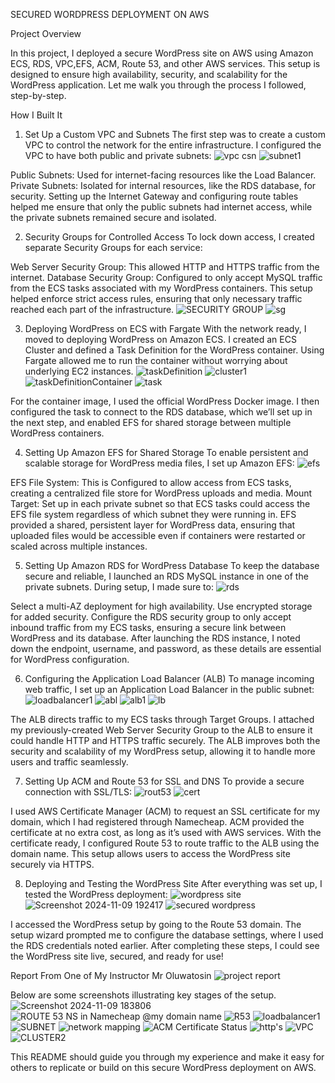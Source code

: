 SECURED WORDPRESS DEPLOYMENT ON AWS

Project Overview

In this project, I deployed a secure WordPress site on AWS using Amazon ECS, RDS, VPC,EFS, ACM, Route 53, and other AWS services. 
This setup is designed to ensure high availability, security, and scalability for the WordPress application. 
Let me walk you through the process I followed, step-by-step.

How I Built It

1. Set Up a Custom VPC and Subnets
The first step was to create a custom VPC to control the network for the entire infrastructure.
I configured the VPC to have both public and private subnets:
![vpc csn](https://github.com/user-attachments/assets/edb8edbd-f38d-47c8-80a8-2fe6da4c7491)
![subnet1](https://github.com/user-attachments/assets/48059c67-76f0-49ad-a240-6abc60d219b5)

Public Subnets: Used for internet-facing resources like the Load Balancer.
Private Subnets: Isolated for internal resources, like the RDS database, for security.
Setting up the Internet Gateway and configuring route tables helped me ensure that only the public subnets had internet access,
while the private subnets remained secure and isolated.



2. Security Groups for Controlled Access
To lock down access, I created separate Security Groups for each service:

Web Server Security Group: This allowed HTTP and HTTPS traffic from the internet.
Database Security Group: Configured to only accept MySQL traffic from the ECS tasks associated with my WordPress containers.
This setup helped enforce strict access rules, ensuring that only necessary traffic reached each part of the infrastructure.
![SECURITY GROUP](https://github.com/user-attachments/assets/0e9cf074-01d3-4524-bcfe-55f2fc6aa590)
![sg](https://github.com/user-attachments/assets/1da38942-e447-4c55-a4bd-2912aefd13c6)



3. Deploying WordPress on ECS with Fargate
With the network ready, I moved to deploying WordPress on Amazon ECS.
I created an ECS Cluster and defined a Task Definition for the WordPress container.
Using Fargate allowed me to run the container without worrying about underlying EC2 instances.
![taskDefinition](https://github.com/user-attachments/assets/0dff9184-8b83-4b50-b253-3ad73d451f0e)
![cluster1](https://github.com/user-attachments/assets/88a1d06c-284d-47e3-943c-53757008bbaf)
![taskDefinitionContainer](https://github.com/user-attachments/assets/dcdedd11-c282-4847-8ba7-052f4d54497d)
![task](https://github.com/user-attachments/assets/1cae3a92-1e36-4ebb-8b70-cef3064d2351)

For the container image, I used the official WordPress Docker image. I then configured the task to connect to the RDS database, 
which we’ll set up in the next step, and enabled EFS for shared storage between multiple WordPress containers.



4. Setting Up Amazon EFS for Shared Storage
To enable persistent and scalable storage for WordPress media files, I set up Amazon EFS:
![efs](https://github.com/user-attachments/assets/adb05cb5-489d-49c5-bda0-0a8ef8915770)

EFS File System: This is Configured to allow access from ECS tasks, creating a centralized file store for WordPress uploads and media.
Mount Target: Set up in each private subnet so that ECS tasks could access the EFS file system regardless of which subnet they were running in.
EFS provided a shared, persistent layer for WordPress data, ensuring that uploaded files would be accessible even 
if containers were restarted or scaled across multiple instances.



5. Setting Up Amazon RDS for WordPress Database
To keep the database secure and reliable, I launched an RDS MySQL instance in one of the private subnets. During setup, I made sure to:
![rds](https://github.com/user-attachments/assets/04b6f66c-5a08-4f1d-9d46-99194b216210)

Select a multi-AZ deployment for high availability.
Use encrypted storage for added security.
Configure the RDS security group to only accept inbound traffic from my ECS tasks, ensuring a secure link between WordPress and its database.
After launching the RDS instance, I noted down the endpoint, username, and password, as these details are essential for WordPress configuration.



6. Configuring the Application Load Balancer (ALB)
To manage incoming web traffic, I set up an Application Load Balancer in the public subnet:
![loadbalancer1](https://github.com/user-attachments/assets/f676ad34-d9ec-48ba-a395-edbc6fc0460e)
![abl](https://github.com/user-attachments/assets/ba30da5c-d062-4305-8b50-20edb786cd84)
![alb1](https://github.com/user-attachments/assets/4252108c-cdd0-4854-ac8a-f16024a7b9c0)
![lb](https://github.com/user-attachments/assets/a79d988e-1b96-4189-a8f7-8ab8f2b5c6f6)

The ALB directs traffic to my ECS tasks through Target Groups.
I attached my previously-created Web Server Security Group to the ALB to ensure it could handle HTTP and HTTPS traffic securely.
The ALB improves both the security and scalability of my WordPress setup, allowing it to handle more users and traffic seamlessly.



7. Setting Up ACM and Route 53 for SSL and DNS
To provide a secure connection with SSL/TLS:
![rout53](https://github.com/user-attachments/assets/d2c578ce-3826-4293-9e28-8d52c4060f19)
![cert](https://github.com/user-attachments/assets/2a822cd5-a750-47d0-b93c-887eb80b4788)

I used AWS Certificate Manager (ACM) to request an SSL certificate for my domain, which I had registered through Namecheap. 
ACM provided the certificate at no extra cost, as long as it’s used with AWS services.
With the certificate ready, I configured Route 53 to route traffic to the ALB using the domain name. 
This setup allows users to access the WordPress site securely via HTTPS.



8. Deploying and Testing the WordPress Site
After everything was set up, I tested the WordPress deployment:
![wordpress site](https://github.com/user-attachments/assets/eb1b8c52-bffc-4af6-b049-3c588e23c613)
![Screenshot 2024-11-09 192417](https://github.com/user-attachments/assets/eb8d9547-46a4-4a14-9006-2b5735f9432d)
![secured wordpress](https://github.com/user-attachments/assets/ed53d044-32d7-4a22-aa44-293e28b3c1d5)

I accessed the WordPress setup by going to the Route 53 domain.
The setup wizard prompted me to configure the database settings, where I used the RDS credentials noted earlier.
After completing these steps, I could see the WordPress site live, secured, and ready for use!


Report From One of My Instructor Mr Oluwatosin
![project report](https://github.com/user-attachments/assets/23e5bbe1-a900-4973-8aa7-d34d0e2b645d)


Below are some screenshots illustrating key stages of the setup.
![Screenshot 2024-11-09 183806](https://github.com/user-attachments/assets/ad4f3cfb-a529-416f-bbed-1d5b40d7e6e9)
![ROUTE 53 NS in Namecheap @my domain name](https://github.com/user-attachments/assets/3728204a-e87d-44e5-921c-98952e42b5e5)
![R53](https://github.com/user-attachments/assets/dfff7c3d-2cd1-4813-b4c9-87f09cf6aca0)
![loadbalancer1](https://github.com/user-attachments/assets/4c78a9c8-9406-44ee-b15d-88427e3e8703)
![SUBNET](https://github.com/user-attachments/assets/eda950d0-575e-4db9-9c44-7dc217d92482)
![network mapping](https://github.com/user-attachments/assets/45317117-c927-41db-956a-1c0c977a7ba8)
![ACM Certificate Status](https://github.com/user-attachments/assets/1a769171-c840-4aee-a7f6-eedcc4e43489)
![http's](https://github.com/user-attachments/assets/4dee937a-b4f3-4c2c-b373-1d37ee138278)
![VPC](https://github.com/user-attachments/assets/79455746-d875-4a7c-9fc8-8172a2849873)
![CLUSTER2](https://github.com/user-attachments/assets/76257a93-3fe3-4d9d-bb3a-5edfe9ed7cfb)

This README should guide you through my experience and make it easy for others to replicate or build on this secure WordPress deployment on AWS.

